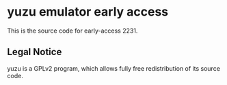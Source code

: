 yuzu emulator early access
=============

This is the source code for early-access 2231.

## Legal Notice

yuzu is a GPLv2 program, which allows fully free redistribution of its source code.